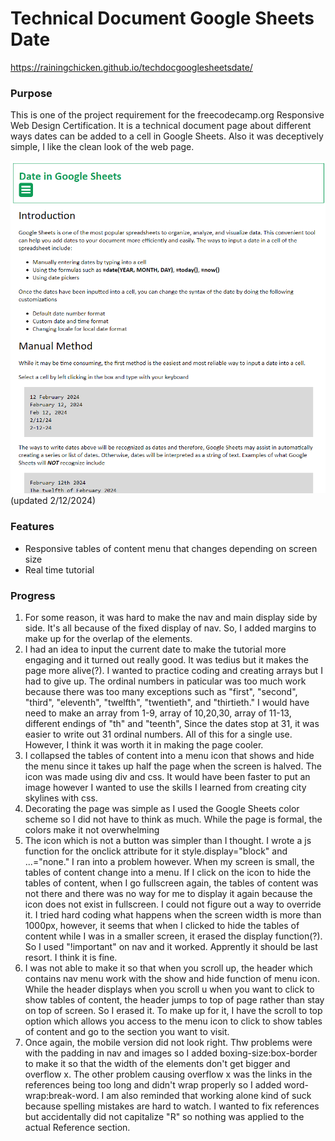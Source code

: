 # Technical Document Google Sheets Date
https://rainingchicken.github.io/techdocgooglesheetsdate/

### Purpose
This is one of the project requirement for the freecodecamp.org Responsive Web Design Certification. It is a technical document page about different ways dates can be added to a cell in Google Sheets. Also it was deceptively simple, I like the clean look of the web page.

![samplewebsitetechdocgooglesheetsdate](https://github.com/rainingchicken/techdocgooglesheetsdate/blob/main/images/techdocpagesample.png) (updated 2/12/2024)

### Features
- Responsive tables of content menu that changes depending on screen size
- Real time tutorial


### Progress
1. For some reason, it was hard to make the nav and main display side by side. It's all because of the fixed display of nav. So, I added margins to make up for the overlap of the elements.
2. I had an idea to input the current date to make the tutorial more engaging and it turned out really good. It was tedius but it makes the page more alive(?). I wanted to practice coding and creating arrays but I had to give up. The ordinal numbers in paticular was too much work because there was too many exceptions such as "first", "second", "third", "eleventh", "twelfth", "twentieth", and "thirtieth." I would have need to make an array from 1-9, array of 10,20,30, array of 11-13, different endings of "th" and "teenth", Since the dates stop at 31, it was easier to write out 31 ordinal numbers. All of this for a single use. However, I think it was worth it in making the page cooler. 
3. I collapsed the tables of content into a menu icon that shows and hide the menu since it takes up half the page when the screen is halved. The icon was made using div and css. It would have been faster to put an image however I wanted to use the skills I learned from creating city skylines with css. 
4. Decorating the page was simple as I used the Google Sheets color scheme so I did not have to think as much. While the page is formal, the colors make it not overwhelming
5. The icon which is not a button was simpler than I thought. I wrote a js function for the onclick attribute for it style.display="block" and ...="none." I ran into a problem however. When my screen is small, the tables of content change into a menu. If I click on the icon to hide the tables of content, when I go fullscreen again, the tables of content was not there and there was no way for me to display it again because the icon does not exist in fullscreen. I could not figure out a way to override it. I tried hard coding what happens when the screen width is more than 1000px, however, it seems that when I clicked to hide the tables of content while I was in a smaller screen, it erased the display function(?). So I used "!important" on nav and it worked. Apprently it should be last resort. I think it is fine.
6. I was not able to make it so that when you scroll up, the header which contains nav menu work with the show and hide function of menu icon. While the header displays when you scroll u when you want to click to show tables of content, the header jumps to top of page rather than stay on top of screen. So I erased it. To make up for it, I have the scroll to top option which allows you access to the menu icon to click to show tables of content and go to the section you want to visit.
7. Once again, the mobile version did not look right. Thw problems were with the padding in nav and images so I added boxing-size:box-border to make it so that the width of the elements don't get bigger and overflow x. The other problem causing overflow x was the links in the references being too long and didn't wrap properly so I added word-wrap:break-word. I am also reminded that working alone kind of suck because spelling mistakes are hard to watch. I wanted to fix references but accidentally did not capitalize "R" so nothing was applied to the actual Reference section.  
